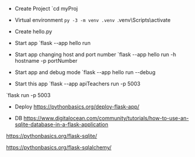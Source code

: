 * Create Project
`cd myProj

* Virtual environment
`py -3 -m venv .venv
`.venv\Scripts\activate

* Create hello.py

* Start app
`flask --app hello run

* Start app changing host and port number
`flask --app hello run -h hostname -p portNumber

* Start app and debug mode
`flask --app hello run --debug

* Start this app
`flask --app apiTeachers run -p 5003

`flask run -p 5003


* Deploy
https://pythonbasics.org/deploy-flask-app/

* DB
https://www.digitalocean.com/community/tutorials/how-to-use-an-sqlite-database-in-a-flask-application

https://pythonbasics.org/flask-sqlite/

https://pythonbasics.org/flask-sqlalchemy/